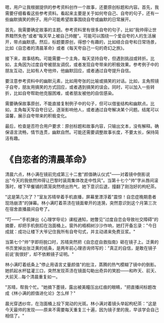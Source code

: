 <ReasoningChainRenderer>

嗯，用户让我根据提供的参考资料创作一个故事，还要原创标题和内容。首先，我需要仔细看看这些参考资料。看起来主要是关于如何夸自己、自夸的句子，还有一些幽默搞笑的例子。用户可能希望故事围绕自夸或幽默的日常展开。

首先，我需要确定故事的主题。参考资料里有很多自夸的句子，比如“我帅得让世界黯然失色”或者“每天早上被自己帅醒”。可能可以围绕一个爱自夸的人的生活展开，带点幽默感。然后，标题要原创，得想个有趣的，比如结合自夸和日常场景，比如《自恋者的清晨革命》或者《每天夸自己一句的奇幻之旅》。

接下来，故事结构。可能需要一个主角，每天坚持自夸，但遇到挑战或转折。比如，主角因为过度自夸被朋友调侃，或者发现自夸带来的积极效果。参考例子中的朋友互动，比如有人夸他帅，他幽默回应，或者通过自夸提升自信。

要注意参考资料中的幽默元素，比如用夸张的比喻或搞笑的对话。比如，主角照镜子自夸，朋友用搞笑的方式回应，或者遇到搞笑的误会。同时，可以加入一些转折，比如自夸帮助他克服困难，或者朋友被他的自信感染。

需要确保故事原创，不能直接复制例子中的句子，但可以借鉴结构和幽默点。比如，主角每天写自夸日记，逐渐影响他人，或者通过自夸解决某个问题。结尾可以温馨，展示自夸带来的积极变化。

最后，检查是否符合用户要求：原创标题和故事内容，只输出文本，没有解释。确保语言流畅，情节连贯，幽默自然。可能还需要调整故事长度，不要太长，保持简洁有趣。

</ReasoningChainRenderer>

# 《自恋者的清晨革命》

清晨六点，林小满在镜前完成第三十二套"颜值确认仪式"——对着镜中倒影说出"今天的我依然帅得让巴黎时装周集体改走中性风"。当第十七个"帅"字从唇间滚落时，楼下早餐铺的蒸笼突然喷出热气，她下意识后退，撞翻了刚泡好的枸杞茶。

"这是第几次了？"室友苏晴举着手机直播，屏幕里漂浮着"震惊！自恋症晚期患者现场崩溃"的弹幕。林小满盯着茶渍在镜面晕开的涟漪，突然意识到这个月第三次在宿舍直播晨间自夸了。

"叮——"手机弹出《心理学导论》课程通知，她瞥见"过度自恋会导致社交障碍"的摘要，却把手机倒扣在泡面桶上。窗外的梧桐树沙沙作响，她打开备忘录："今日成就：成功让楼下大爷记住我所有自夸句式，并主动递来免费豆浆。"

当第七个"帅"字即将脱口时，苏晴突然把《自恋症自救指南》砸在镜子上。泛黄的书页里掉出张泛黄的纸条，是两年前心理咨询师写的："真正的自信，是敢在镜子前说'我很好'，却不依赖镜子证明。"

林小满盯着纸条上"停止用语言丈量颜值"的批注，蒸腾的热气模糊了镜中的倒影。她抓起水杯猛灌三口，突然发现茶渍在镜面勾勒出奇异的笑脸——和昨天、前天、大前天...每个清晨重复如一。

"苏晴，帮我个忙。"她摘下墨镜，露出被美瞳压出红痕的眼睛，"把直播间标题改成《林小满的颜值进化论》怎么样？"

晨光穿透纱帘，在泡面桶上投下晃动的光斑。林小满对着镜头举起枸杞茶："这是今天最帅的发现——原来不需要每天重复三十遍，因为镜子里的我，早该学会自己相信了。"